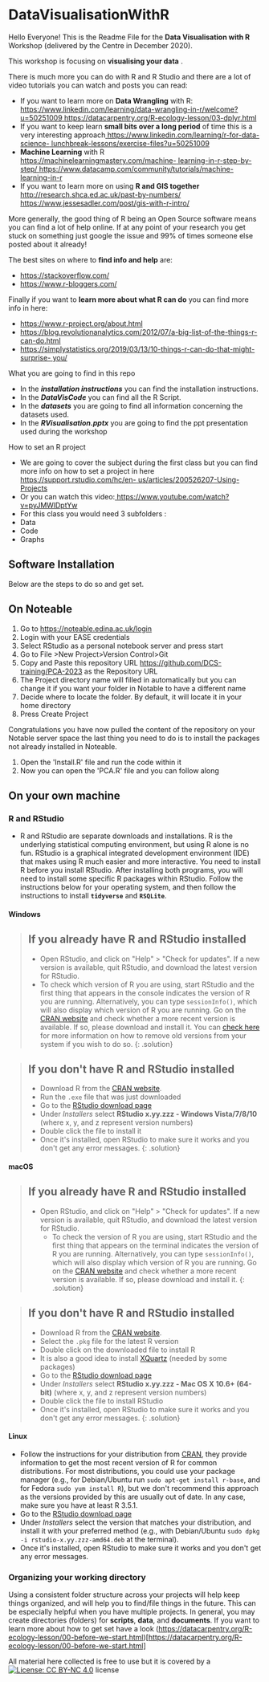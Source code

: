 # DataVisualisationWithR

Hello Everyone! This is the Readme File for the **Data Visualisation with R** Workshop (delivered by the Centre in December 2020). 

This workshop is focusing on **visualising your data** . 

There is much more you can do with R and R Studio and there are a lot of video tutorials you can watch and posts you can read: 

- If you want to learn more on **Data Wrangling** with R: [https://www.linkedin.com/learning/data-wrangling-in-r/welcome?u=50251009 ](https://www.linkedin.com/learning/data-wrangling-in-r/welcome?u=50251009)[https://datacarpentry.org/R-ecology-lesson/03-dplyr.html ](https://datacarpentry.org/R-ecology-lesson/03-dplyr.html)
- If you want to keep learn **small bits over a long period** of time this is a very interesting approach[ https://www.linkedin.com/learning/r-for-data-science- lunchbreak-lessons/exercise-files?u=50251009 ](https://www.linkedin.com/learning/r-for-data-science-lunchbreak-lessons/exercise-files?u=50251009)
- **Machine Learning** with R[ https://machinelearningmastery.com/machine- learning-in-r-step-by-step/ ](https://machinelearningmastery.com/machine-learning-in-r-step-by-step/)[https://www.datacamp.com/community/tutorials/machine-learning-in-r ](https://www.datacamp.com/community/tutorials/machine-learning-in-r)
- If you want to learn more on using **R and GIS together**  
[http://research.shca.ed.ac.uk/past-by-numbers/ ](http://research.shca.ed.ac.uk/past-by-numbers/)[https://www.jessesadler.com/post/gis-with-r-intro/ ](https://www.jessesadler.com/post/gis-with-r-intro/)
 

More generally, the good thing of R being an Open Source software means you can find  a lot of help online. If at any point of your research you get stuck on something just google the issue and 99% of times someone else posted about it already! 

The best sites on where to **find info and help** are: 

- [https://stackoverflow.com/ ](https://stackoverflow.com/)
- [https://www.r-bloggers.com/ ](https://www.r-bloggers.com/)

Finally if you want to **learn more about what R can do** you can find more info in here: 

- [https://www.r-project.org/about.html ](https://www.r-project.org/about.html)
- [https://blog.revolutionanalytics.com/2012/07/a-big-list-of-the-things-r-can-do.html ](https://blog.revolutionanalytics.com/2012/07/a-big-list-of-the-things-r-can-do.html)
- [https://simplystatistics.org/2019/03/13/10-things-r-can-do-that-might-surprise- you/ ](https://simplystatistics.org/2019/03/13/10-things-r-can-do-that-might-surprise-you/)

What you are going to find in this repo

- In  the  ***installation  instructions***  you  can  find  the  installation instructions.  
- In the ***DataVisCode***  you can find all the R Script. 
- In the ***datasets*** you are going to find all information concerning the datasets used. 
- In the ***RVisualisation.pptx*** you are going to find the ppt presentation used during the workshop 


How to set an R project  

- We are going to cover the subject during the first class but you can find more info on how to set a project in here[ https://support.rstudio.com/hc/en- us/articles/200526207-Using-Projects ](https://support.rstudio.com/hc/en-us/articles/200526207-Using-Projects)
- Or you can watch this video:[ https://www.youtube.com/watch?v=pyJMWlDptYw ](https://www.youtube.com/watch?v=pyJMWlDptYw)
- For this class you would need 3 subfolders : 
- Data 
- Code  
- Graphs


## Software Installation

Below are the steps to do so and get set. 

## On Noteable

1. Go to https://noteable.edina.ac.uk/login
2. Login with your EASE credentials
3. Select RStudio as a personal notebook server and press start
4. Go to File >New Project>Version Control>Git
5. Copy and Paste this repository URL https://github.com/DCS-training/PCA-2023 as the Repository URL
6. The Project directory name will filled in automatically but you can change it if you want your folder in Notable to have a different name
7. Decide where to locate the folder. By default, it will locate it in your home directory 
8. Press Create Project

Congratulations you have now pulled the content of the repository on your Notable server space the last thing you need to do is to install the packages not already installed in Noteable.

1. Open the 'Install.R' file and run the code within it 
2. Now you can open the 'PCA.R' file and you can follow along

## On your own machine

### R and RStudio

* R and RStudio are separate downloads and installations. R is the
underlying statistical computing environment, but using R alone is no
fun. RStudio is a graphical integrated development environment (IDE) that makes
using R much easier and more interactive. You need to install R before you
install RStudio. After installing both programs, you will need to install 
some specific R packages within RStudio. Follow the instructions below for
your operating system, and then follow the instructions to install
**`tidyverse`** and **`RSQLite`**.

#### Windows

> ## If you already have R and RStudio installed
>
> * Open RStudio, and click on "Help" > "Check for updates". If a new version is
> available, quit RStudio, and download the latest version for RStudio.
> * To check which version of R you are using, start RStudio and the first thing
>  that appears in the console indicates the version of R you are
>  running. Alternatively, you can type `sessionInfo()`, which will also display
>  which version of R you are running. Go on
>  the [CRAN website](https://cran.r-project.org/bin/windows/base/) and check
> whether a more recent version is available. If so, please download and install
> it. You can [check here](https://cran.r-project.org/bin/windows/base/rw-FAQ.html#How-do-I-UNinstall-R_003f) for
> more information on how to remove old versions from your system if you wish to do so.
{: .solution}

> ## If you don't have R and RStudio installed
>
> * Download R from
>  the [CRAN website](https://cran.r-project.org/bin/windows/base/release.htm).
> * Run the `.exe` file that was just downloaded
> * Go to the [RStudio download page](https://www.rstudio.com/products/rstudio/download/#download)
> * Under *Installers* select **RStudio x.yy.zzz - Windows Vista/7/8/10** (where x, y, and z represent version numbers)
> * Double click the file to install it
> * Once it's installed, open RStudio to make sure it works and you don't get any
> error messages.
{: .solution}


#### macOS

> ## If you already have R and RStudio installed
>
> * Open RStudio, and click on "Help" > "Check for updates". If a new version is
>	available, quit RStudio, and download the latest version for RStudio.
>	* To check the version of R you are using, start RStudio and the first thing
>	  that appears on the terminal indicates the version of R you are running. Alternatively, you can type `sessionInfo()`, which will 
>	also display which version of R you are running. Go on
>	  the [CRAN website](https://cran.r-project.org/bin/macosx/) and check
>	  whether a more recent version is available. If so, please download and install
>	  it.
{: .solution}

> ## If you don't have R and RStudio installed
>
> * Download R from
>   the [CRAN website](https://cran.r-project.org/bin/macosx/).
> * Select the `.pkg` file for the latest R version
> * Double click on the downloaded file to install R
> * It is also a good idea to install [XQuartz](https://www.xquartz.org/) (needed
>   by some packages)
> * Go to the [RStudio download page](https://www.rstudio.com/products/rstudio/download/#download)
> * Under *Installers* select **RStudio x.yy.zzz - Mac OS X 10.6+ (64-bit)**
>   (where x, y, and z represent version numbers)
> * Double click the file to install RStudio
> * Once it's installed, open RStudio to make sure it works and you don't get any
>   error messages.
{: .solution}

#### Linux

* Follow the instructions for your distribution
 from [CRAN](https://cloud.r-project.org/bin/linux), they provide information
 to get the most recent version of R for common distributions. For most
 distributions, you could use your package manager (e.g., for Debian/Ubuntu run
 `sudo apt-get install r-base`, and for Fedora `sudo yum install R`), but we
 don't recommend this approach as the versions provided by this are
 usually out of date. In any case, make sure you have at least R 3.5.1.
* Go to the [RStudio download
  page](https://www.rstudio.com/products/rstudio/download/#download)
* Under *Installers* select the version that matches your distribution, and
   install it with your preferred method (e.g., with Debian/Ubuntu `sudo dpkg -i
   rstudio-x.yy.zzz-amd64.deb` at the terminal).
* Once it's installed, open RStudio to make sure it works and you don't get any
   error messages.

### Organizing your working directory

Using a consistent folder structure across your projects will help keep things
organized, and will help you to find/file things in the future. This
can be especially helpful when you have multiple projects. In general, you may
create directories (folders) for **scripts**, **data**, and **documents**. 
If you want to learn more about how to get set have a look (https://datacarpentry.org/R-ecology-lesson/00-before-we-start.html)[https://datacarpentry.org/R-ecology-lesson/00-before-we-start.html]


All material here collected is free to use but it is covered by a [![License: CC BY-NC 4.0](https://licensebuttons.net/l/by-nc/4.0/80x15.png)](https://creativecommons.org/licenses/by-nc/4.0/) license
